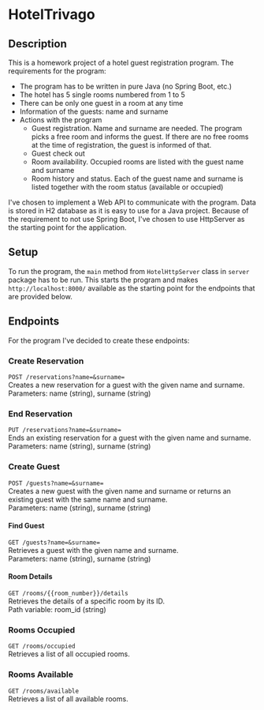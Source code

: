 # HotelTrivago
## Description
This is a homework project of a hotel guest registration program. The requirements for the program:
- The program has to be written in pure Java (no Spring Boot, etc.)
- The hotel has 5 single rooms numbered from 1 to 5
- There can be only one guest in a room at any time
- Information of the guests: name and surname
- Actions with the program
  - Guest registration. Name and surname are needed. The program picks a free room and informs the guest. If there are no free rooms at the time of registration, the guest is informed of that.
  - Guest check out 
  - Room availability. Occupied rooms are listed with the guest name and surname
  - Room history and status. Each of the guest name and surname is listed together with the room status (available or occupied)

I've chosen to implement a Web API to communicate with the program. Data is stored in H2 database as it is easy to use for a Java project. Because of the requirement to not use Spring Boot, I've chosen to use HttpServer as the starting point for the application.
## Setup
To run the program, the `main` method from `HotelHttpServer` class in `server` package has to be run. This starts the program and makes `http://localhost:8000/` available as the starting point for the endpoints that are provided below.
## Endpoints
For the program I've decided to create these endpoints:
### Create Reservation
`POST /reservations?name=&surname=`\
Creates a new reservation for a guest with the given name and surname.\
Parameters: name (string), surname (string)
### End Reservation
`PUT /reservations?name=&surname=`\
Ends an existing reservation for a guest with the given name and surname.\
Parameters: name (string), surname (string)
### Create Guest
`POST /guests?name=&surname=`\
Creates a new guest with the given name and surname or returns an existing guest with the same name and surname.\
Parameters: name (string), surname (string)
#### Find Guest
`GET /guests?name=&surname=`\
Retrieves a guest with the given name and surname.\
Parameters: name (string), surname (string)
#### Room Details
`GET /rooms/{{room_number}}/details`\
Retrieves the details of a specific room by its ID.\
Path variable: room_id (string)
### Rooms Occupied
`GET /rooms/occupied`\
Retrieves a list of all occupied rooms.
### Rooms Available
`GET /rooms/available`\
Retrieves a list of all available rooms.
